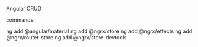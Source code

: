 Angular CRUD

commands:

ng add @angular/material
ng add @ngrx/store
ng add @ngrx/effects
ng add @ngrx/router-store
ng add @ngrx/store-devtools